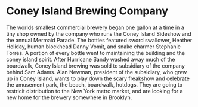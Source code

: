# Coney Island Brewing Company

The worlds smallest commercial brewery began one gallon at a time in a tiny shop owned by the company who runs the Coney Island Sideshow and the annual Mermaid Parade. The bottles featured sword swallower, Heather Holiday, human blockhead Danny Vomit, and snake charmer Stephanie Torres. A portion of every bottle went to maintaining the building and the coney island spirit. After Hurricane Sandy washed away much of the boardwalk, Coney Island brewing was sold to subsidiary of the company behind Sam Adams. Alan Newman, president of the subsidiary, who grew up in Coney Island, wants to play down the scary freakshow and celebrate the amusement park, the beach, boardwalk, hotdogs. They are going to restricit distribution to the New York metro market, and are looking for a new home for the brewery somewhere in Brooklyn. 
